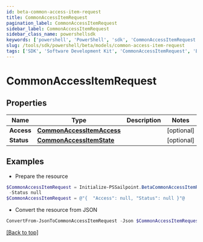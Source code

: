 ```yaml
---
id: beta-common-access-item-request
title: CommonAccessItemRequest
pagination_label: CommonAccessItemRequest
sidebar_label: CommonAccessItemRequest
sidebar_class_name: powershellsdk
keywords: ['powershell', 'PowerShell', 'sdk', 'CommonAccessItemRequest', 'BetaCommonAccessItemRequest'] 
slug: /tools/sdk/powershell/beta/models/common-access-item-request
tags: ['SDK', 'Software Development Kit', 'CommonAccessItemRequest', 'BetaCommonAccessItemRequest']
---
```



# CommonAccessItemRequest

## Properties

Name | Type | Description | Notes
------------ | ------------- | ------------- | -------------
**Access** | [**CommonAccessItemAccess**](common-access-item-access) |  | [optional] 
**Status** | [**CommonAccessItemState**](common-access-item-state) |  | [optional] 

## Examples

- Prepare the resource
```powershell
$CommonAccessItemRequest = Initialize-PSSailpoint.BetaCommonAccessItemRequest  -Access null `
 -Status null
$CommonAccessItemRequest = @"{  "Access": null, "Status": null }"@
```

- Convert the resource from JSON
```powershell
ConvertFrom-JsonToCommonAccessItemRequest -Json $CommonAccessItemRequest
```


[[Back to top]](#) 

